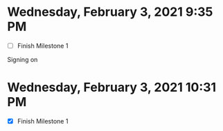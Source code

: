 # Wednesday, February 3, 2021 9:35 PM
- [ ] Finish Milestone 1

Signing on

# Wednesday, February 3, 2021 10:31 PM
- [X] Finish Milestone 1
